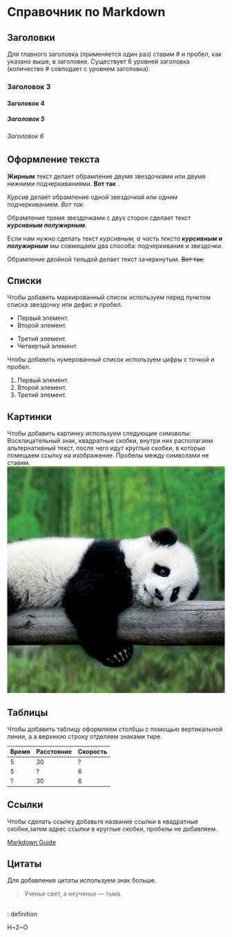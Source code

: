 # Справочник по Markdown
## Заголовки

Для главного заголовка (применяется один раз) ставим # и пробел, как указано выше, в заголовке. Существует 6 уровней заголовка (количество # совподает с уровнем заголовка).
### Заголовок 3

#### Заголовок 4

##### Заголовок 5

###### Заголовок 6

 ## Оформление текста
**Жирным** текст делает обрамление двумя звездочками или двумя нижними подчеркиваниями. __Вот так__ .

*Курсив* делает обрамление одной звездочкой или одним подчеркиванием. _Вот так._

Обрамление тремя звездочками с двух сторон сделает текст ***курсивным полужирным***.

Если нам нужно сделать текст *курсивным, а часть текста __курсивным и полужирным__* мы совмещаем два способа: подчеркивания и звездочки.

Обрамление двойной тильдой делает текст зачеркнутым. ~~Вот так.~~

## Списки

Чтобы добавить маркированный список используем перед пунктом списка звездочку или дефис и пробел.

* Первый элемент.
* Второй элемент.
- Третий элемент.
- Четвертый элемент.

Чтобы добавить нумерованный список используем цифры с точкой и пробел.
1. Первый элемент.
2. Второй элемент.
3. Третий элемент.

## Картинки

Чтобы добавить картинку используем следующие симоволы: Восклицательный знак, квадратные скобки, внутри них располагаем альтернативный текст, после чего идут круглые скобки, в которые помещаем ссылку на изображение. Пробелы между символами не ставим. 
![панда](панда.jpg)

## Таблицы

Чтобы добавить таблицу оформляем столбцы с помощью вертикальной линии, а а верхнюю строку отделяем знаками тире.

| Время | Расстояние |Скорость|
|-------|------------|--------|
5 |30|?|
5|?|6
?|30|6

## Ссылки

Чтобы сделать ссылку добавьте название ссылки в квадратные скобки,затем адрес ссылки в круглые скобки, пробелы не добавляем.

[Markdown Guide](https://gbcdn.mrgcdn.ru/uploads/asset/4288305/attachment/84ceba44551387a232723605ce6d032b.md)
## Цитаты
Для добавления цитаты используем знак больше.

>Ученье свет, а неученье — тьма.
##
: definition


H~2~O
